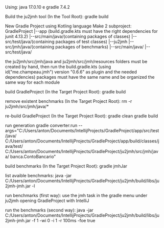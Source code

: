 Using: java 17.0.10 e gradle 7.4.2

Build the ju2jmh tool (In the Tool Root):
gradle build

New Gradle Project using Kotling language
Make 2 subproject:
GradleProject
|--app (build.gradle.kts must have the right dependencies for junit 4.13.2)
|--src/main/java/(containing packages of classes)
|--src/test/java/(containing packages of test classes)
|--ju2jmh
|--src/jmh/java/(containing packages of benchmarks)
|--src/main/java/
|--src/test/java/

the ju2jmh/src/jmh/java and ju2jmh/src/jmh/resources folders must be created by hand, then run the build.gradle.kts (using id("me.champeau.jmh") version "0.6.6" as plugin and the needed dependencies)
packages must have the same name and be organized the same way for each module

build GradleProject (In the Target Project Root):
gradle build

remove existent benchmarks (In the Target Project Root):
rm -r ju2jmh/src/jmh/java/*

re-build GradleProject (In the Target Project Root):
gradle clean
gradle build

run generation
gradle converter:run --args="C:/Users/anton/Documents/IntellijProjects/GradleProject/app/src/test/java/ C:/Users/anton/Documents/IntellijProjects/GradleProject/app/build/classes/java/test/ C:/Users/anton/Documents/IntellijProjects/GradleProject/ju2jmh/src/jmh/java/ banca.ContoBancario"

build benchmarks (In the Target Project Root):
gradle jmhJar

list avaible benchmarks:
java -jar C:/Users/anton/Documents/IntellijProjects/GradleProject/ju2jmh/build/libs/ju2jmh-jmh.jar -l

run benchmarks (first way):
use the jmh task in the gradle menu under ju2jmh opening GradleProject with IntelliJ

run the benchmarks (second way):
java -jar C:/Users/anton/Documents/IntellijProjects/GradleProject/ju2jmh/build/libs/ju2jmh-jmh.jar -f 1 -wi 0 -i 1 -r 100ms -foe true